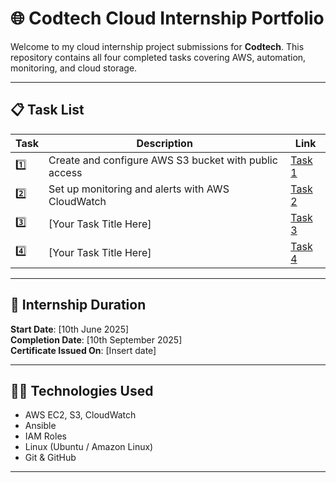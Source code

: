 # 🌐 Codtech Cloud Internship Portfolio

Welcome to my cloud internship project submissions for **Codtech**. This repository contains all four completed tasks covering AWS, automation, monitoring, and cloud storage.

---

## 📋 Task List

| Task | Description | Link |
|------|-------------|------|
| 1️⃣  | Create and configure AWS S3 bucket with public access | [Task 1](./Task-1-AWS-S3-Storage/README.md) |
| 2️⃣  | Set up monitoring and alerts with AWS CloudWatch | [Task 2](./Task-2-AWS-CloudWatch-Monitoring/README.md) |
| 3️⃣  | [Your Task Title Here] | [Task 3](./Task-4-Cloud-Backup-or-Deployment/README.md) |
| 4️⃣  | [Your Task Title Here] | [Task 4](./Task-4-Cloud-Backup-or-Deployment/README.md) |

---

## 📅 Internship Duration
**Start Date**: [10th June 2025]  
**Completion Date**: [10th September 2025]  
**Certificate Issued On**: [Insert date]

---

## 👨‍💻 Technologies Used
- AWS EC2, S3, CloudWatch
- Ansible
- IAM Roles
- Linux (Ubuntu / Amazon Linux)
- Git & GitHub

---
